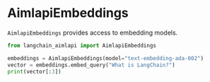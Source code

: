 # AimlapiEmbeddings

`AimlapiEmbeddings` provides access to embedding models.

```python
from langchain_aimlapi import AimlapiEmbeddings

embeddings = AimlapiEmbeddings(model="text-embedding-ada-002")
vector = embeddings.embed_query("What is LangChain?")
print(vector[:3])
```
